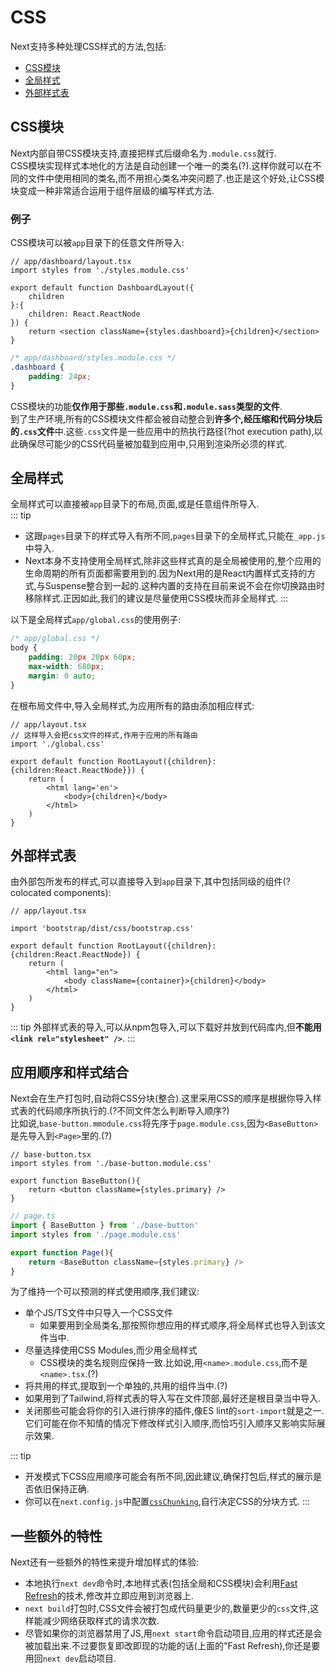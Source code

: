 # CSS
Next支持多种处理CSS样式的方法,包括:
- [CSS模块](#css模块)
- [全局样式](#全局样式)
- [外部样式表](#外部样式表)

## CSS模块
Next内部自带CSS模块支持,直接把样式后缀命名为`.module.css`就行.  
CSS模块实现样式本地化的方法是自动创建一个唯一的类名(?).这样你就可以在不同的文件中使用相同的类名,而不用担心类名冲突问题了.也正是这个好处,让CSS模块变成一种非常适合运用于组件层级的编写样式方法.

### 例子
CSS模块可以被`app`目录下的任意文件所导入:
```tsx
// app/dashboard/layout.tsx
import styles from './styles.module.css'

export default function DashboardLayout({
    children
}:{
    children: React.ReactNode
}) {
    return <section className={styles.dashboard}>{children}</section>
}

```

```css
/* app/dashboard/styles.module.css */
.dashboard {
    padding: 24px;
}

```
CSS模块的功能**仅作用于那些`.module.css`和`.module.sass`类型的文件**.  
到了生产环境,所有的CSS模块文件都会被自动整合到**许多个,经压缩和代码分块后的`.css`文件**中.这些`.css`文件是一些应用中的热执行路径(?hot execution path),以此确保尽可能少的CSS代码量被加载到应用中,只用到渲染所必须的样式.

## 全局样式
全局样式可以直接被`app`目录下的布局,页面,或是任意组件所导入.  
::: tip
- 这跟`pages`目录下的样式导入有所不同,`pages`目录下的全局样式,只能在`_app.js`中导入.
- Next本身不支持使用全局样式,除非这些样式真的是全局被使用的,整个应用的生命周期的所有页面都需要用到的.因为Next用的是React内置样式支持的方式,与Suspense整合到一起的.这种内置的支持在目前来说不会在你切换路由时移除样式.正因如此,我们的建议是尽量使用CSS模块而非全局样式.
:::

以下是全局样式`app/global.css`的使用例子:
```css
/* app/global.css */
body {
    padding: 20px 20px 60px;
    max-width: 680px;
    margin: 0 auto;
}

```
在根布局文件中,导入全局样式,为应用所有的路由添加相应样式:
```tsx
// app/layout.tsx
// 这样导入会把css文件的样式,作用于应用的所有路由
import './global.css'

export default function RootLayout({children}:{children:React.ReactNode}}) {
    return (
        <html lang='en'>
            <body>{children}</body>
        </html>
    )
}
```


## 外部样式表
由外部包所发布的样式,可以直接导入到`app`目录下,其中包括同级的组件(? colocated components):
```tsx
// app/layout.tsx

import 'bootstrap/dist/css/bootstrap.css'

export default function RootLayout({children}:{children:React.ReactNode}) {
    return (
        <html lang="en">
            <body className={container}>{children}</body>
        </html>
    )
}
```

::: tip
外部样式表的导入,可以从npm包导入,可以下载好并放到代码库内,但**不能用`<link rel="stylesheet" />`**.
:::

## 应用顺序和样式结合
Next会在生产打包时,自动将CSS分块(整合).这里采用CSS的顺序是根据你导入样式表的代码顺序所执行的.(?不同文件怎么判断导入顺序?)  
比如说,`base-button.mmodule.css`将先序于`page.module.css`,因为`<BaseButton>`是先导入到`<Page>`里的.(?)
```tsx
// base-button.tsx
import styles from './base-button.module.css'

export function BaseButton(){
    return <button className={styles.primary} />
}

```

```ts
// page.ts
import { BaseButton } from './base-button'
import styles from './page.module.css'

export function Page(){
    return <BaseButton className={styles.primary} />
}

```

为了维持一个可以预测的样式使用顺序,我们建议:
- 单个JS/TS文件中只导入一个CSS文件
    - 如果要用到全局类名,那按照你想应用的样式顺序,将全局样式也导入到该文件当中.
- 尽量选择使用CSS Modules,而少用全局样式
    - CSS模块的类名规则应保持一致.比如说,用`<name>.module.css`,而不是`<name>.tsx`.(?)
- 将共用的样式,提取到一个单独的,共用的组件当中.(?)
- 如果用到了Tailwind,将样式表的导入写在文件顶部,最好还是根目录当中导入.
- 关闭那些可能会将你的引入进行排序的插件,像ES lint的`sort-import`就是之一.它们可能在你不知情的情况下修改样式引入顺序,而恰巧引入顺序又影响实际展示效果.

::: tip
- 开发模式下CSS应用顺序可能会有所不同,因此建议,确保打包后,样式的展示是否依旧保持正确.
- 你可以在`next.config.js`中配置[`cssChunking`](https://nextjs.org/docs/app/api-reference/next-config-js/cssChunking),自行决定CSS的分块方式.
:::

## 一些额外的特性
Next还有一些额外的特性来提升增加样式的体验:
- 本地执行`next dev`命令时,本地样式表(包括全局和CSS模块)会利用[Fast Refresh](https://nextjs.org/docs/architecture/fast-refresh)的技术,修改并立即应用到浏览器上.
- `next build`打包时,CSS文件会被打包成代码量更少的,数量更少的`css`文件,这样能减少网络获取样式的请求次数.
- 尽管如果你的浏览器禁用了JS,用`next start`命令启动项目,应用的样式还是会被加载出来.不过要恢复即改即现的功能的话(上面的"Fast Refresh),你还是要用回`next dev`启动项目.